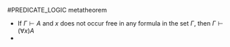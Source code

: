 #PREDICATE_LOGIC 
metatheorem
- If $\Gamma \vdash A$ and $x$ does not occur free in any formula in the set $\Gamma$, then $\Gamma \vdash (\forall x)A$  
- 